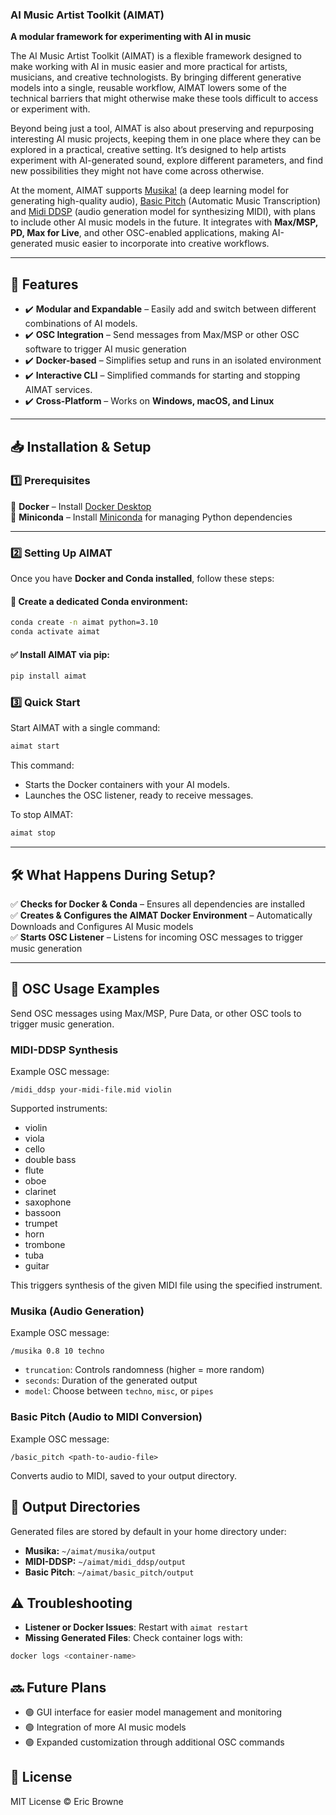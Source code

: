 ### AI Music Artist Toolkit (AIMAT)
**A modular framework for experimenting with AI in music**  

The AI Music Artist Toolkit (AIMAT) is a flexible framework designed to make working with AI in music easier and more practical for artists, musicians, and creative technologists. By bringing different generative models into a single, reusable workflow, AIMAT lowers some of the technical barriers that might otherwise make these tools difficult to access or experiment with.

Beyond being just a tool, AIMAT is also about preserving and repurposing interesting AI music projects, keeping them in one place where they can be explored in a practical, creative setting. It’s designed to help artists experiment with AI-generated sound, explore different parameters, and find new possibilities they might not have come across otherwise.

At the moment, AIMAT supports [Musika!](https://github.com/marcoppasini/musika) (a deep learning model for generating high-quality audio), [Basic Pitch](https://github.com/spotify/basic-pitch) (Automatic Music Transcription) and [Midi DDSP](https://github.com/magenta/midi-ddsp) (audio generation model for synthesizing MIDI), with plans to include other AI music models in the future. It integrates with **Max/MSP, PD, Max for Live**, and other OSC-enabled applications, making AI-generated music easier to incorporate into creative workflows.

---

## 🚀 Features  
- ✔️ **Modular and Expandable** – Easily add and switch between different combinations of AI models.
- ✔️ **OSC Integration** – Send messages from Max/MSP or other OSC software to trigger AI music generation  
- ✔️ **Docker-based** – Simplifies setup and runs in an isolated environment  
- ✔️ **Interactive CLI** – Simplified commands for starting and stopping AIMAT services.  
- ✔️ **Cross-Platform** – Works on **Windows, macOS, and Linux**  

---

## 📥 Installation & Setup  

### **1️⃣ Prerequisites**  

🔹 **Docker** – Install [Docker Desktop](https://www.docker.com/products/docker-desktop)  
🔹 **Miniconda** – Install [Miniconda](https://docs.conda.io/en/latest/miniconda.html) for managing Python dependencies  

---

### **2️⃣ Setting Up AIMAT**  

Once you have **Docker and Conda installed**, follow these steps:  

#### 🐍 **Create a dedicated Conda environment:**
```bash
conda create -n aimat python=3.10
conda activate aimat
```

#### ✅ **Install AIMAT via pip:**
```bash
pip install aimat
```
### **3️⃣ Quick Start**  

Start AIMAT with a single command:

```bash
aimat start
```

This command:
- Starts the Docker containers with your AI models.
- Launches the OSC listener, ready to receive messages.

To stop AIMAT:

```bash
aimat stop
```

---

## 🛠️ What Happens During Setup?  
✅ **Checks for Docker & Conda** – Ensures all dependencies are installed  
✅ **Creates & Configures the AIMAT Docker Environment** – Automatically Downloads and Configures AI Music models  
✅ **Starts OSC Listener** – Listens for incoming OSC messages to trigger music generation  

---

## 🎵 OSC Usage Examples

Send OSC messages using Max/MSP, Pure Data, or other OSC tools to trigger music generation.

### MIDI-DDSP Synthesis

Example OSC message:

```osc
/midi_ddsp your-midi-file.mid violin
```

Supported instruments:
- violin
- viola
- cello
- double bass
- flute
- oboe
- clarinet
- saxophone
- bassoon
- trumpet
- horn
- trombone
- tuba
- guitar

This triggers synthesis of the given MIDI file using the specified instrument.

### Musika (Audio Generation)

Example OSC message:

```
/musika 0.8 10 techno
```

- `truncation`: Controls randomness (higher = more random)
- `seconds`: Duration of the generated output
- `model`: Choose between `techno`, `misc`, or `pipes`

### Basic Pitch (Audio to MIDI Conversion)

Example OSC message:

```
/basic_pitch <path-to-audio-file>
```

Converts audio to MIDI, saved to your output directory.

## 📂 Output Directories

Generated files are stored by default in your home directory under:
- **Musika:** `~/aimat/musika/output`
- **MIDI-DDSP:** `~/aimat/midi_ddsp/output`
- **Basic Pitch**: `~/aimat/basic_pitch/output`

## ⚠️ Troubleshooting

- **Listener or Docker Issues**: Restart with `aimat restart`
- **Missing Generated Files**: Check container logs with:

```bash
docker logs <container-name>
```

## 🔜 Future Plans

- 🟢 GUI interface for easier model management and monitoring
- 🟢 Integration of more AI music models
- 🟢 Expanded customization through additional OSC commands

## 📜 License

MIT License © Eric Browne
